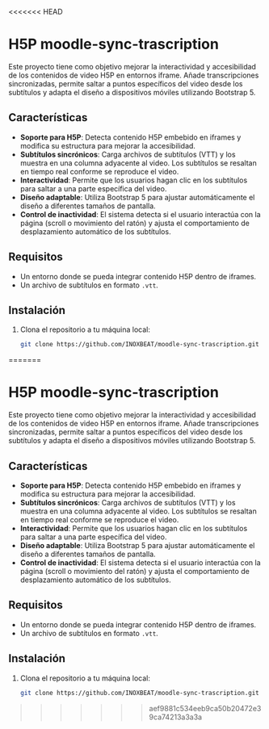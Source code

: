 <<<<<<< HEAD
# H5P moodle-sync-trascription


Este proyecto tiene como objetivo mejorar la interactividad y accesibilidad de los contenidos de video H5P en entornos iframe. Añade transcripciones sincronizadas, permite saltar a puntos específicos del video desde los subtítulos y adapta el diseño a dispositivos móviles utilizando Bootstrap 5.

## Características

- **Soporte para H5P**: Detecta contenido H5P embebido en iframes y modifica su estructura para mejorar la accesibilidad.
- **Subtítulos sincrónicos**: Carga archivos de subtítulos (VTT) y los muestra en una columna adyacente al video. Los subtítulos se resaltan en tiempo real conforme se reproduce el video.
- **Interactividad**: Permite que los usuarios hagan clic en los subtítulos para saltar a una parte específica del video.
- **Diseño adaptable**: Utiliza Bootstrap 5 para ajustar automáticamente el diseño a diferentes tamaños de pantalla.
- **Control de inactividad**: El sistema detecta si el usuario interactúa con la página (scroll o movimiento del ratón) y ajusta el comportamiento de desplazamiento automático de los subtítulos.

## Requisitos

- Un entorno donde se pueda integrar contenido H5P dentro de iframes.
- Un archivo de subtítulos en formato `.vtt`.

## Instalación

1. Clona el repositorio a tu máquina local:
   ```bash
   git clone https://github.com/INOXBEAT/moodle-sync-trascription.git
=======
# H5P moodle-sync-trascription


Este proyecto tiene como objetivo mejorar la interactividad y accesibilidad de los contenidos de video H5P en entornos iframe. Añade transcripciones sincronizadas, permite saltar a puntos específicos del video desde los subtítulos y adapta el diseño a dispositivos móviles utilizando Bootstrap 5.

## Características

- **Soporte para H5P**: Detecta contenido H5P embebido en iframes y modifica su estructura para mejorar la accesibilidad.
- **Subtítulos sincrónicos**: Carga archivos de subtítulos (VTT) y los muestra en una columna adyacente al video. Los subtítulos se resaltan en tiempo real conforme se reproduce el video.
- **Interactividad**: Permite que los usuarios hagan clic en los subtítulos para saltar a una parte específica del video.
- **Diseño adaptable**: Utiliza Bootstrap 5 para ajustar automáticamente el diseño a diferentes tamaños de pantalla.
- **Control de inactividad**: El sistema detecta si el usuario interactúa con la página (scroll o movimiento del ratón) y ajusta el comportamiento de desplazamiento automático de los subtítulos.

## Requisitos

- Un entorno donde se pueda integrar contenido H5P dentro de iframes.
- Un archivo de subtítulos en formato `.vtt`.

## Instalación

1. Clona el repositorio a tu máquina local:
   ```bash
   git clone https://github.com/INOXBEAT/moodle-sync-trascription.git
>>>>>>> aef9881c534eeb9ca50b20472e39ca74213a3a3a
